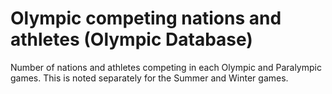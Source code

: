 # Olympic competing nations and athletes (Olympic Database)

Number of nations and athletes competing in each Olympic and Paralympic games. This is noted separately for the Summer and Winter games.